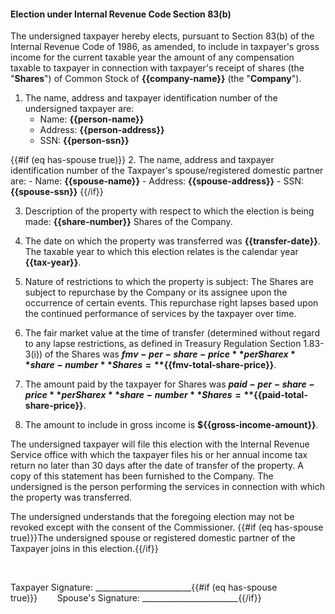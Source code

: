#### Election under Internal Revenue Code Section 83(b)

The undersigned taxpayer hereby elects, pursuant to Section 83(b) of the Internal Revenue Code of 1986, as amended, to include in taxpayer's gross income for the current taxable year the amount of any compensation taxable to taxpayer in connection with taxpayer's receipt of shares (the "**Shares**") of Common Stock of **{{company-name}}** (the "**Company**").

1. The name, address and taxpayer identification number of the undersigned taxpayer are:
    - Name: **{{person-name}}** 
    - Address: **{{person-address}}**
    - SSN: **{{person-ssn}}**

{{#if (eq has-spouse true)}}
2. The name, address and taxpayer identification number of the Taxpayer's spouse/registered domestic partner are:
    - Name: **{{spouse-name}}**
    - Address: **{{spouse-address}}**
    - SSN: **{{spouse-ssn}}**
{{/if}}

3. Description of the property with respect to which the election is being made: **{{share-number}}** Shares of the Company.

4. The date on which the property was transferred was **{{transfer-date}}**. The taxable year to which this election relates is the calendar year **{{tax-year}}**.

5. Nature of restrictions to which the property is subject:
   The Shares are subject to repurchase by the Company or its assignee upon the occurrence of certain events. This repurchase right lapses based upon the continued performance of services by the taxpayer over time.

6. The fair market value at the time of transfer (determined without regard to any lapse restrictions, as defined in Treasury Regulation Section 1.83-3(i)) of the Shares was **${{fmv-per-share-price}}** per Share x **{{share-number}}** Shares = **${{fmv-total-share-price}}**.

7. The amount paid by the taxpayer for Shares was **${{paid-per-share-price}}** per Share x **{{share-number}}** Shares = **${{paid-total-share-price}}**.

8. The amount to include in gross income is **${{gross-income-amount}}**.

The undersigned taxpayer will file this election with the Internal Revenue Service office with which the taxpayer files his or her annual income tax return no later than 30 days after the date of transfer of the property. A copy of this statement has been furnished to the Company. The undersigned is the person performing the services in connection with which the property was transferred.

The undersigned understands that the foregoing election may not be revoked except with the consent of the Commissioner. {{#if (eq has-spouse true)}}The undersigned spouse or registered domestic partner of the Taxpayer joins in this election.{{/if}}

<br />

Taxpayer Signature: ________________________{{#if (eq has-spouse true)}}&nbsp;&nbsp;&nbsp;&nbsp;&nbsp;&nbsp;&nbsp;&nbsp;Spouse's Signature: ________________________{{/if}}
